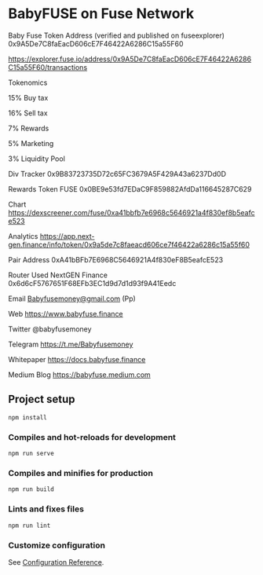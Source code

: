 # BabyFUSE on Fuse Network

Baby Fuse Token Address (verified and published on fuseexplorer) 
0x9A5De7C8faEacD606cE7F46422A6286C15a55F60 

https://explorer.fuse.io/address/0x9A5De7C8faEacD606cE7F46422A6286C15a55F60/transactions


Tokenomics

15% Buy tax

16% Sell tax

7% Rewards

5% Marketing

3% Liquidity Pool


Div Tracker 0x9B83723735D72c65FC3679A5F429A43a6237Dd0D

Rewards Token FUSE 0x0BE9e53fd7EDaC9F859882AfdDa116645287C629


Chart https://dexscreener.com/fuse/0xa41bbfb7e6968c5646921a4f830ef8b5eafce523

Analytics https://app.next-gen.finance/info/token/0x9a5de7c8faeacd606ce7f46422a6286c15a55f60


Pair Address 0xA41bBFb7E6968C5646921A4f830eF8B5eafcE523

Router Used NextGEN Finance 0x6d6cF5767651F68EFb3EC1d9d7d1d93f9A41Eedc



Email Babyfusemoney@gmail.com (Pp)

Web https://www.babyfuse.finance

Twitter @babyfusemoney

Telegram https://t.me/Babyfusemoney

Whitepaper https://docs.babyfuse.finance

Medium Blog https://babyfuse.medium.com







## Project setup
```
npm install
```

### Compiles and hot-reloads for development
```
npm run serve
```

### Compiles and minifies for production
```
npm run build
```

### Lints and fixes files
```
npm run lint
```

### Customize configuration
See [Configuration Reference](https://cli.vuejs.org/config/).
